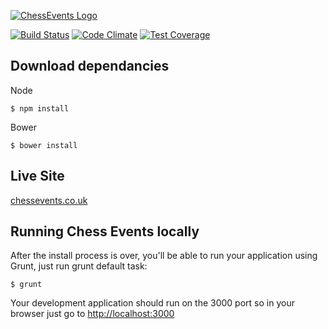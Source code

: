 [![ChessEvents Logo](http://www.chessevents.co.uk/modules/core/img/brand/logo.png)](http://www.chessevents.co.uk)

[![Build Status](https://travis-ci.org/ChessEvents/App.svg?branch=master)](https://travis-ci.org/ChessEvents/App)
[![Code Climate](https://codeclimate.com/github/ChessEvents/App/badges/gpa.svg)](https://codeclimate.com/github/ChessEvents/App)
[![Test Coverage](https://codeclimate.com/github/ChessEvents/App/badges/coverage.svg)](https://codeclimate.com/github/ChessEvents/App/coverage)

## Download dependancies
Node
```
$ npm install
```
Bower

```
$ bower install
```

## Live Site

[chessevents.co.uk](http://www.chessevents.co.uk)

## Running Chess Events locally
After the install process is over, you'll be able to run your application using Grunt, just run grunt default task:

```
$ grunt
```

Your development application should run on the 3000 port so in your browser just go to [http://localhost:3000](http://localhost:3000)
                            
